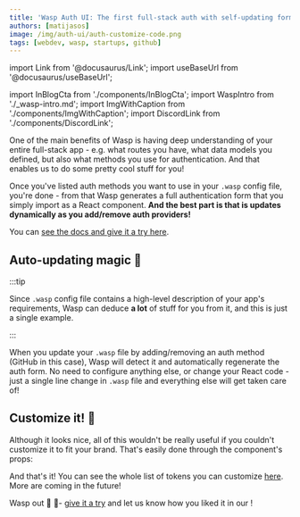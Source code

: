 ```yaml
---
title: 'Wasp Auth UI: The first full-stack auth with self-updating forms!'
authors: [matijasos]
image: /img/auth-ui/auth-customize-code.png
tags: [webdev, wasp, startups, github]
---
```


import Link from '@docusaurus/Link';
import useBaseUrl from '@docusaurus/useBaseUrl';

import InBlogCta from './components/InBlogCta';
import WaspIntro from './_wasp-intro.md';
import ImgWithCaption from './components/ImgWithCaption';
import DiscordLink from './components/DiscordLink';


One of the main benefits of Wasp is having deep understanding of your entire full-stack app - e.g. what routes you have, what data models you defined, but also what methods you use for authentication. And that enables us to do some pretty cool stuff for you!

<ImgWithCaption
    caption="Customize auth forms to fit your brand!"
    alt="Auth UI Demo"
    source="img/auth-ui/auth-ui-demo.png"
/>

Once you've listed auth methods you want to use in your `.wasp` config file, you're done - from that Wasp generates a full authentication form that you simply import as a React component. **And the best part is that is updates dynamically as you add/remove auth providers!**

You can [see the docs and give it a try here](/docs/guides/auth-ui).

<!--truncate-->

## Auto-updating magic 🔮

<ImgWithCaption
    caption="Add GitHub as another auth provider -> the form updates automatically!"
    alt="Auth UI Demo gif"
    source="img/auth-ui/auth-demo-compiler.gif"
/>

:::tip

Since `.wasp` config file contains a high-level description of your app's requirements, Wasp can deduce **a lot** of stuff for you from it, and this is just a single example.

:::

When you update your `.wasp` file by adding/removing an auth method (GitHub in this case), Wasp will detect it and automatically regenerate the auth form. No need to configure anything else, or change your React code - just a single line change in `.wasp` file and everything else will get taken care of!

<ImgWithCaption
    caption="When you realize Wasp is a compiler and actually understands your app 🤯"
    alt="Mind exploding"
    source="img/auth-ui/mind-explosion.gif"
/>


## Customize it! 🎨

Although it looks nice, all of this wouldn't be really useful if you couldn't customize it to fit your brand. That's easily done through the component's props:

<ImgWithCaption
    caption="Easily customize your auth form through props!"
    alt="Customizing auth form through props"
    source="img/auth-ui/auth-customize-code.png"
/>

And that's it! You can see the whole list of tokens you can customize [here](https://github.com/wasp-lang/wasp/blob/main/waspc/data/Generator/templates/react-app/src/stitches.config.js). More are coming in the future!

Wasp out 🐝 🎤- [give it a try](/docs/guides/auth-ui) and let us know how you liked it in our <DiscordLink />!
